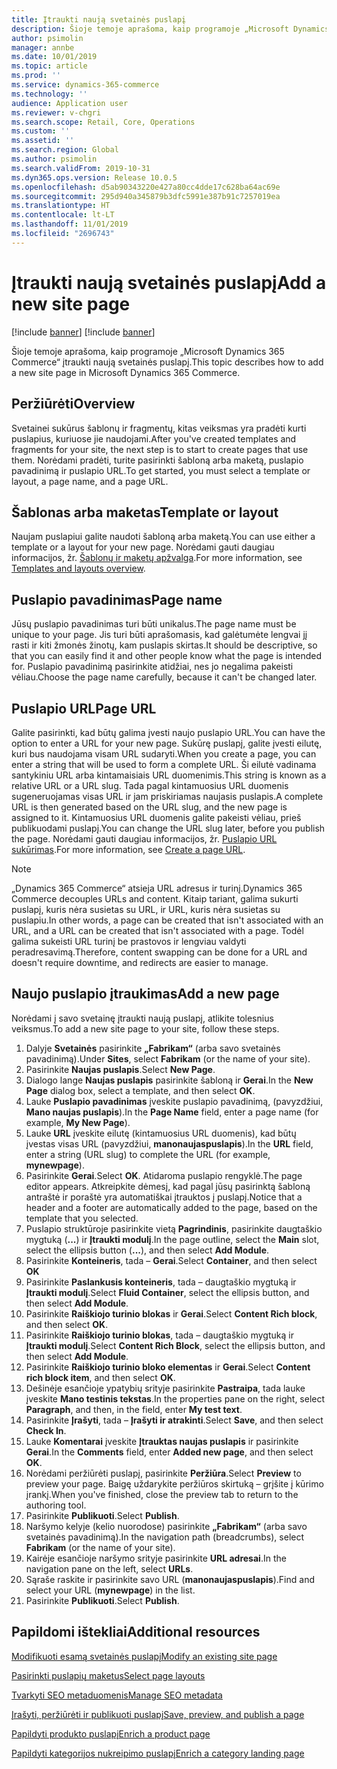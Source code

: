 ```yaml
---
title: Įtraukti naują svetainės puslapį
description: Šioje temoje aprašoma, kaip programoje „Microsoft Dynamics 365 Commerce“ įtraukti naują svetainės puslapį.
author: psimolin
manager: annbe
ms.date: 10/01/2019
ms.topic: article
ms.prod: ''
ms.service: dynamics-365-commerce
ms.technology: ''
audience: Application user
ms.reviewer: v-chgri
ms.search.scope: Retail, Core, Operations
ms.custom: ''
ms.assetid: ''
ms.search.region: Global
ms.author: psimolin
ms.search.validFrom: 2019-10-31
ms.dyn365.ops.version: Release 10.0.5
ms.openlocfilehash: d5ab90343220e427a80cc4dde17c628ba64ac69e
ms.sourcegitcommit: 295d940a345879b3dfc5991e387b91c7257019ea
ms.translationtype: HT
ms.contentlocale: lt-LT
ms.lasthandoff: 11/01/2019
ms.locfileid: "2696743"
---
```

# <a name="add-a-new-site-page"></a><span data-ttu-id="d3847-103">Įtraukti naują svetainės puslapį</span><span class="sxs-lookup"><span data-stu-id="d3847-103">Add a new site page</span></span>

[!include [banner](includes/preview-banner.md)]
[!include [banner](includes/banner.md)]

<span data-ttu-id="d3847-104">Šioje temoje aprašoma, kaip programoje „Microsoft Dynamics 365 Commerce“ įtraukti naują svetainės puslapį.</span><span class="sxs-lookup"><span data-stu-id="d3847-104">This topic describes how to add a new site page in Microsoft Dynamics 365 Commerce.</span></span>

## <a name="overview"></a><span data-ttu-id="d3847-105">Peržiūrėti</span><span class="sxs-lookup"><span data-stu-id="d3847-105">Overview</span></span>

<span data-ttu-id="d3847-106">Svetainei sukūrus šablonų ir fragmentų, kitas veiksmas yra pradėti kurti puslapius, kuriuose jie naudojami.</span><span class="sxs-lookup"><span data-stu-id="d3847-106">After you've created templates and fragments for your site, the next step is to start to create pages that use them.</span></span> <span data-ttu-id="d3847-107">Norėdami pradėti, turite pasirinkti šabloną arba maketą, puslapio pavadinimą ir puslapio URL.</span><span class="sxs-lookup"><span data-stu-id="d3847-107">To get started, you must select a template or layout, a page name, and a page URL.</span></span>

## <a name="template-or-layout"></a><span data-ttu-id="d3847-108">Šablonas arba maketas</span><span class="sxs-lookup"><span data-stu-id="d3847-108">Template or layout</span></span>

<span data-ttu-id="d3847-109">Naujam puslapiui galite naudoti šabloną arba maketą.</span><span class="sxs-lookup"><span data-stu-id="d3847-109">You can use either a template or a layout for your new page.</span></span> <span data-ttu-id="d3847-110">Norėdami gauti daugiau informacijos, žr. [Šablonų ir maketų apžvalga](templates-layouts-overview.md).</span><span class="sxs-lookup"><span data-stu-id="d3847-110">For more information, see [Templates and layouts overview](templates-layouts-overview.md).</span></span>

## <a name="page-name"></a><span data-ttu-id="d3847-111">Puslapio pavadinimas</span><span class="sxs-lookup"><span data-stu-id="d3847-111">Page name</span></span>

<span data-ttu-id="d3847-112">Jūsų puslapio pavadinimas turi būti unikalus.</span><span class="sxs-lookup"><span data-stu-id="d3847-112">The page name must be unique to your page.</span></span> <span data-ttu-id="d3847-113">Jis turi būti aprašomasis, kad galėtumėte lengvai jį rasti ir kiti žmonės žinotų, kam puslapis skirtas.</span><span class="sxs-lookup"><span data-stu-id="d3847-113">It should be descriptive, so that you can easily find it and other people know what the page is intended for.</span></span> <span data-ttu-id="d3847-114">Puslapio pavadinimą pasirinkite atidžiai, nes jo negalima pakeisti vėliau.</span><span class="sxs-lookup"><span data-stu-id="d3847-114">Choose the page name carefully, because it can't be changed later.</span></span>

## <a name="page-url"></a><span data-ttu-id="d3847-115">Puslapio URL</span><span class="sxs-lookup"><span data-stu-id="d3847-115">Page URL</span></span>

<span data-ttu-id="d3847-116">Galite pasirinkti, kad būtų galima įvesti naujo puslapio URL.</span><span class="sxs-lookup"><span data-stu-id="d3847-116">You can have the option to enter a URL for your new page.</span></span> <span data-ttu-id="d3847-117">Sukūrę puslapį, galite įvesti eilutę, kuri bus naudojama visam URL sudaryti.</span><span class="sxs-lookup"><span data-stu-id="d3847-117">When you create a page, you can enter a string that will be used to form a complete URL.</span></span> <span data-ttu-id="d3847-118">Ši eilutė vadinama santykiniu URL arba kintamaisiais URL duomenimis.</span><span class="sxs-lookup"><span data-stu-id="d3847-118">This string is known as a relative URL or a URL slug.</span></span> <span data-ttu-id="d3847-119">Tada pagal kintamuosius URL duomenis sugeneruojamas visas URL ir jam priskiriamas naujasis puslapis.</span><span class="sxs-lookup"><span data-stu-id="d3847-119">A complete URL is then generated based on the URL slug, and the new page is assigned to it.</span></span> <span data-ttu-id="d3847-120">Kintamuosius URL duomenis galite pakeisti vėliau, prieš publikuodami puslapį.</span><span class="sxs-lookup"><span data-stu-id="d3847-120">You can change the URL slug later, before you publish the page.</span></span> <span data-ttu-id="d3847-121">Norėdami gauti daugiau informacijos, žr. [Puslapio URL sukūrimas](create-page-URL.md).</span><span class="sxs-lookup"><span data-stu-id="d3847-121">For more information, see [Create a page URL](create-page-URL.md).</span></span>

> [!NOTE]
> <span data-ttu-id="d3847-122">„Dynamics 365 Commerce“ atsieja URL adresus ir turinį.</span><span class="sxs-lookup"><span data-stu-id="d3847-122">Dynamics 365 Commerce decouples URLs and content.</span></span> <span data-ttu-id="d3847-123">Kitaip tariant, galima sukurti puslapį, kuris nėra susietas su URL, ir URL, kuris nėra susietas su puslapiu.</span><span class="sxs-lookup"><span data-stu-id="d3847-123">In other words, a page can be created that isn't associated with an URL, and a URL can be created that isn't associated with a page.</span></span> <span data-ttu-id="d3847-124">Todėl galima sukeisti URL turinį be prastovos ir lengviau valdyti peradresavimą.</span><span class="sxs-lookup"><span data-stu-id="d3847-124">Therefore, content swapping can be done for a URL and doesn't require downtime, and redirects are easier to manage.</span></span>

## <a name="add-a-new-page"></a><span data-ttu-id="d3847-125">Naujo puslapio įtraukimas</span><span class="sxs-lookup"><span data-stu-id="d3847-125">Add a new page</span></span>

<span data-ttu-id="d3847-126">Norėdami į savo svetainę įtraukti naują puslapį, atlikite tolesnius veiksmus.</span><span class="sxs-lookup"><span data-stu-id="d3847-126">To add a new site page to your site, follow these steps.</span></span>

1. <span data-ttu-id="d3847-127">Dalyje **Svetainės** pasirinkite **„Fabrikam“** (arba savo svetainės pavadinimą).</span><span class="sxs-lookup"><span data-stu-id="d3847-127">Under **Sites**, select **Fabrikam** (or the name of your site).</span></span>
1. <span data-ttu-id="d3847-128">Pasirinkite **Naujas puslapis**.</span><span class="sxs-lookup"><span data-stu-id="d3847-128">Select **New Page**.</span></span>
1. <span data-ttu-id="d3847-129">Dialogo lange **Naujas puslapis** pasirinkite šabloną ir **Gerai**.</span><span class="sxs-lookup"><span data-stu-id="d3847-129">In the **New Page** dialog box, select a template, and then select **OK**.</span></span>
1. <span data-ttu-id="d3847-130">Lauke **Puslapio pavadinimas** įveskite puslapio pavadinimą, (pavyzdžiui, **Mano naujas puslapis**).</span><span class="sxs-lookup"><span data-stu-id="d3847-130">In the **Page Name** field, enter a page name (for example, **My New Page**).</span></span>
1. <span data-ttu-id="d3847-131">Lauke **URL** įveskite eilutę (kintamuosius URL duomenis), kad būtų įvestas visas URL (pavyzdžiui, **manonaujaspuslapis**).</span><span class="sxs-lookup"><span data-stu-id="d3847-131">In the **URL** field, enter a string (URL slug) to complete the URL (for example, **mynewpage**).</span></span>
1. <span data-ttu-id="d3847-132">Pasirinkite **Gerai**.</span><span class="sxs-lookup"><span data-stu-id="d3847-132">Select **OK**.</span></span> <span data-ttu-id="d3847-133">Atidaroma puslapio rengyklė.</span><span class="sxs-lookup"><span data-stu-id="d3847-133">The page editor appears.</span></span> <span data-ttu-id="d3847-134">Atkreipkite dėmesį, kad pagal jūsų pasirinktą šabloną antraštė ir poraštė yra automatiškai įtrauktos į puslapį.</span><span class="sxs-lookup"><span data-stu-id="d3847-134">Notice that a header and a footer are automatically added to the page, based on the template that you selected.</span></span>
1. <span data-ttu-id="d3847-135">Puslapio struktūroje pasirinkite vietą **Pagrindinis**, pasirinkite daugtaškio mygtuką (**...**) ir **Įtraukti modulį**.</span><span class="sxs-lookup"><span data-stu-id="d3847-135">In the page outline, select the **Main** slot, select the ellipsis button (**...**), and then select **Add Module**.</span></span>
1. <span data-ttu-id="d3847-136">Pasirinkite **Konteineris**, tada – **Gerai**.</span><span class="sxs-lookup"><span data-stu-id="d3847-136">Select **Container**, and then select **OK**</span></span>
1. <span data-ttu-id="d3847-137">Pasirinkite **Paslankusis konteineris**, tada – daugtaškio mygtuką ir **Įtraukti modulį**.</span><span class="sxs-lookup"><span data-stu-id="d3847-137">Select **Fluid Container**, select the ellipsis button, and then select **Add Module**.</span></span>
1. <span data-ttu-id="d3847-138">Pasirinkite **Raiškiojo turinio blokas** ir **Gerai**.</span><span class="sxs-lookup"><span data-stu-id="d3847-138">Select **Content Rich block**, and then select **OK**.</span></span>
1. <span data-ttu-id="d3847-139">Pasirinkite **Raiškiojo turinio blokas**, tada – daugtaškio mygtuką ir **Įtraukti modulį**.</span><span class="sxs-lookup"><span data-stu-id="d3847-139">Select **Content Rich Block**, select the ellipsis button, and then select **Add Module**.</span></span>
1. <span data-ttu-id="d3847-140">Pasirinkite **Raiškiojo turinio bloko elementas** ir **Gerai**.</span><span class="sxs-lookup"><span data-stu-id="d3847-140">Select **Content rich block item**, and then select **OK**.</span></span>
1. <span data-ttu-id="d3847-141">Dešinėje esančioje ypatybių srityje pasirinkite **Pastraipa**, tada lauke įveskite **Mano testinis tekstas**.</span><span class="sxs-lookup"><span data-stu-id="d3847-141">In the properties pane on the right, select **Paragraph**, and then, in the field, enter **My test text**.</span></span>
1. <span data-ttu-id="d3847-142">Pasirinkite **Įrašyti**, tada – **Įrašyti ir atrakinti**.</span><span class="sxs-lookup"><span data-stu-id="d3847-142">Select **Save**, and then select **Check In**.</span></span>
1. <span data-ttu-id="d3847-143">Lauke **Komentarai** įveskite **Įtrauktas naujas puslapis** ir pasirinkite **Gerai**.</span><span class="sxs-lookup"><span data-stu-id="d3847-143">In the **Comments** field, enter **Added new page**, and then select **OK**.</span></span>
1. <span data-ttu-id="d3847-144">Norėdami peržiūrėti puslapį, pasirinkite **Peržiūra**.</span><span class="sxs-lookup"><span data-stu-id="d3847-144">Select **Preview** to preview your page.</span></span> <span data-ttu-id="d3847-145">Baigę uždarykite peržiūros skirtuką – grįšite į kūrimo įrankį.</span><span class="sxs-lookup"><span data-stu-id="d3847-145">When you've finished, close the preview tab to return to the authoring tool.</span></span>
1. <span data-ttu-id="d3847-146">Pasirinkite **Publikuoti**.</span><span class="sxs-lookup"><span data-stu-id="d3847-146">Select **Publish**.</span></span>
1. <span data-ttu-id="d3847-147">Naršymo kelyje (kelio nuorodose) pasirinkite **„Fabrikam“** (arba savo svetainės pavadinimą).</span><span class="sxs-lookup"><span data-stu-id="d3847-147">In the navigation path (breadcrumbs), select **Fabrikam** (or the name of your site).</span></span>
1. <span data-ttu-id="d3847-148">Kairėje esančioje naršymo srityje pasirinkite **URL adresai**.</span><span class="sxs-lookup"><span data-stu-id="d3847-148">In the navigation pane on the left, select **URLs**.</span></span>
1. <span data-ttu-id="d3847-149">Sąraše raskite ir pasirinkite savo URL (**manonaujaspuslapis**).</span><span class="sxs-lookup"><span data-stu-id="d3847-149">Find and select your URL (**mynewpage**) in the list.</span></span>
1. <span data-ttu-id="d3847-150">Pasirinkite **Publikuoti**.</span><span class="sxs-lookup"><span data-stu-id="d3847-150">Select **Publish**.</span></span>

## <a name="additional-resources"></a><span data-ttu-id="d3847-151">Papildomi ištekliai</span><span class="sxs-lookup"><span data-stu-id="d3847-151">Additional resources</span></span>

[<span data-ttu-id="d3847-152">Modifikuoti esamą svetainės puslapį</span><span class="sxs-lookup"><span data-stu-id="d3847-152">Modify an existing site page</span></span>](modify-existing-page.md)

[<span data-ttu-id="d3847-153">Pasirinkti puslapių maketus</span><span class="sxs-lookup"><span data-stu-id="d3847-153">Select page layouts</span></span>](select-page-layouts.md)

[<span data-ttu-id="d3847-154">Tvarkyti SEO metaduomenis</span><span class="sxs-lookup"><span data-stu-id="d3847-154">Manage SEO metadata</span></span>](manage-seo-metadata.md)

[<span data-ttu-id="d3847-155">Įrašyti, peržiūrėti ir publikuoti puslapį</span><span class="sxs-lookup"><span data-stu-id="d3847-155">Save, preview, and publish a page</span></span>](save-preview-publish-page.md)

[<span data-ttu-id="d3847-156">Papildyti produkto puslapį</span><span class="sxs-lookup"><span data-stu-id="d3847-156">Enrich a product page</span></span>](enrich-product-page.md)

[<span data-ttu-id="d3847-157">Papildyti kategorijos nukreipimo puslapį</span><span class="sxs-lookup"><span data-stu-id="d3847-157">Enrich a category landing page</span></span>](enrich-category-page.md)

